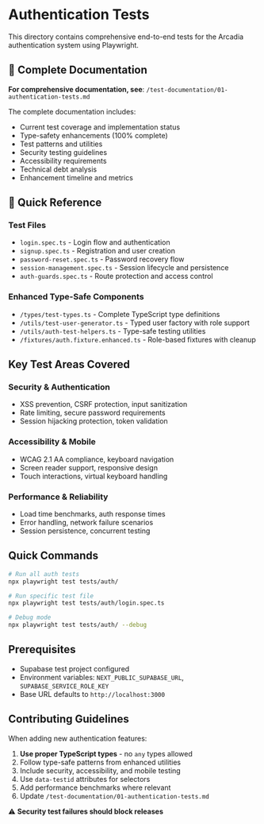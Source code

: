 # Authentication Tests

This directory contains comprehensive end-to-end tests for the Arcadia authentication system using Playwright.

## 📖 Complete Documentation

**For comprehensive documentation, see**: `/test-documentation/01-authentication-tests.md`

The complete documentation includes:
- Current test coverage and implementation status
- Type-safety enhancements (100% complete)
- Test patterns and utilities
- Security testing guidelines
- Accessibility requirements
- Technical debt analysis
- Enhancement timeline and metrics

## 🚀 Quick Reference

### Test Files
- `login.spec.ts` - Login flow and authentication
- `signup.spec.ts` - Registration and user creation  
- `password-reset.spec.ts` - Password recovery flow
- `session-management.spec.ts` - Session lifecycle and persistence
- `auth-guards.spec.ts` - Route protection and access control

### Enhanced Type-Safe Components
- `/types/test-types.ts` - Complete TypeScript type definitions
- `/utils/test-user-generator.ts` - Typed user factory with role support
- `/utils/auth-test-helpers.ts` - Type-safe testing utilities
- `/fixtures/auth.fixture.enhanced.ts` - Role-based fixtures with cleanup

## Key Test Areas Covered

### Security & Authentication
- XSS prevention, CSRF protection, input sanitization
- Rate limiting, secure password requirements
- Session hijacking protection, token validation

### Accessibility & Mobile
- WCAG 2.1 AA compliance, keyboard navigation
- Screen reader support, responsive design
- Touch interactions, virtual keyboard handling

### Performance & Reliability
- Load time benchmarks, auth response times
- Error handling, network failure scenarios
- Session persistence, concurrent testing

## Quick Commands

```bash
# Run all auth tests
npx playwright test tests/auth/

# Run specific test file
npx playwright test tests/auth/login.spec.ts

# Debug mode
npx playwright test tests/auth/ --debug
```

## Prerequisites
- Supabase test project configured
- Environment variables: `NEXT_PUBLIC_SUPABASE_URL`, `SUPABASE_SERVICE_ROLE_KEY`
- Base URL defaults to `http://localhost:3000`

## Contributing Guidelines

When adding new authentication features:
1. **Use proper TypeScript types** - no `any` types allowed
2. Follow type-safe patterns from enhanced utilities
3. Include security, accessibility, and mobile testing
4. Use `data-testid` attributes for selectors
5. Add performance benchmarks where relevant
6. Update `/test-documentation/01-authentication-tests.md`

⚠️ **Security test failures should block releases**